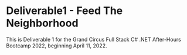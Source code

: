 # Deliverable1 - Feed The Neighborhood

This is Deliverable 1 for the Grand Circus Full Stack C# .NET After-Hours Bootcamp 2022, beginning April 11, 2022.
